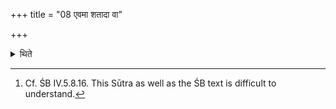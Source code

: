 +++
title = "08 एवमा शतादा वा"

+++

<details><summary>थिते</summary>

8. This is to be done when... upto one hundred or one thousand.[^1]  

[^1]: Cf. ŚB IV.5.8.16. This Sūtra as well as the ŚB text is difficult to understand.  
</details>
